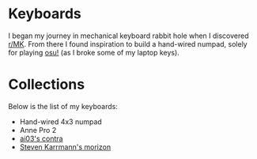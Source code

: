 # Keyboards

I began my journey in mechanical keyboard rabbit hole when I discovered [r/MK](https://www.reddit.com/r/MechanicalKeyboards). From there I found inspiration to build a hand-wired numpad, solely for playing [osu!](https://github.com/ppy/osu) (as I broke some of my laptop keys).

# Collections

Below is the list of my keyboards:

- Hand-wired 4x3 numpad
- Anne Pro 2 
- [ai03's contra](https://github.com/ai03-2725/contra)
- [Steven Karrmann's morizon](https://github.com/skarrmann/morizon)
